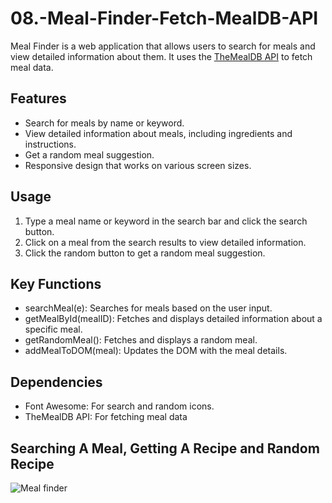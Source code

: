 # 08.-Meal-Finder-Fetch-MealDB-API
Meal Finder is a web application that allows users to search for meals and view detailed information about them. It uses the [TheMealDB API](https://www.themealdb.com/) to fetch meal data.

## Features

- Search for meals by name or keyword.
- View detailed information about meals, including ingredients and instructions.
- Get a random meal suggestion.
- Responsive design that works on various screen sizes.

## Usage
1. Type a meal name or keyword in the search bar and click the search button.
2. Click on a meal from the search results to view detailed information.
3. Click the random button to get a random meal suggestion.

## Key Functions
- searchMeal(e): Searches for meals based on the user input.
- getMealById(mealID): Fetches and displays detailed information about a specific meal.
- getRandomMeal(): Fetches and displays a random meal.
- addMealToDOM(meal): Updates the DOM with the meal details.

## Dependencies
- Font Awesome: For search and random icons.
- TheMealDB API: For fetching meal data

## Searching A Meal, Getting A Recipe and Random Recipe
![Meal finder](https://github.com/user-attachments/assets/71cdde6f-f7d6-4521-a18b-249a0c191325)
